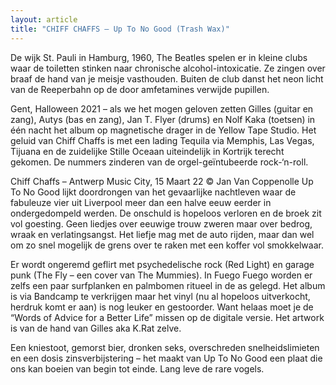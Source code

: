 ```yaml
---
layout: article
title: "CHIFF CHAFFS – Up To No Good (Trash Wax)"
---
```


De wijk St. Pauli in Hamburg, 1960, The Beatles spelen er in kleine clubs waar de toiletten stinken naar chronische alcohol-intoxicatie. Ze zingen over braaf de hand van je meisje vasthouden. Buiten de club danst het neon licht van de Reeperbahn op de door amfetamines verwijde pupillen.


Gent, Halloween 2021 – als we het mogen geloven zetten Gilles (guitar en zang), Autys (bas en zang), Jan T. Flyer (drums) en Nolf Kaka (toetsen) in één nacht het album op magnetische drager in de Yellow Tape Studio. Het geluid van Chiff Chaffs is met een lading Tequila via Memphis, Las Vegas, Tijuana en de zuidelijke Stille Oceaan uiteindelijk in Kortrijk terecht gekomen. De nummers zinderen van de orgel-geïntubeerde rock-‘n-roll.


Chiff Chaffs – Antwerp Music City, 15 Maart 22 © Jan Van Coppenolle
Up To No Good lijkt doordrongen van het gevaarlijke nachtleven waar de fabuleuze vier uit Liverpool meer dan een halve eeuw eerder in ondergedompeld werden. De onschuld is hopeloos verloren en de broek zit vol goesting. Geen liedjes over eeuwige trouw zweren maar over bedrog, wraak en verlatingsangst. Het liefje mag met de auto rijden, maar dan wel om zo snel mogelijk de grens over te raken met een koffer vol smokkelwaar.


Er wordt ongeremd geflirt met psychedelische rock (Red Light) en garage punk (The Fly – een cover van The Mummies). In Fuego Fuego worden er zelfs een paar surfplanken en palmbomen ritueel in de as gelegd. Het album is via Bandcamp te verkrijgen maar het vinyl (nu al hopeloos uitverkocht, herdruk komt er aan) is nog leuker en gestoorder. Want helaas moet je de “Words of Advice for a Better Life” missen op de digitale versie. Het artwork is van de hand van Gilles aka K.Rat zelve.

Een kniestoot, gemorst bier, dronken seks, overschreden snelheidslimieten en een dosis zinsverbijstering – het maakt van Up To No Good een plaat die ons kan boeien van begin tot einde. Lang leve de rare vogels.